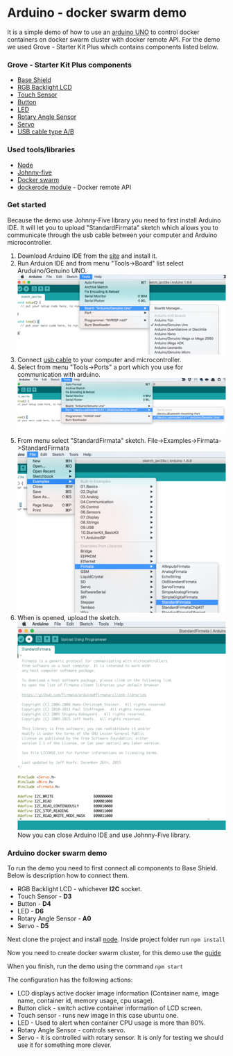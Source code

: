 # Arduino - docker swarm demo #

It is a simple demo of how to use an [arduino UNO](https://www.arduino.cc/en/Main/ArduinoBoardUno) to control docker containers on docker swarm cluster with docker remote API. For the demo we used Grove - Starter Kit Plus which contains components listed below.

### Grove - Starter Kit Plus components ###

* [Base Shield](http://www.seeedstudio.com/wiki/GROVE_-_Starter_Kit_v1.1b#Grove_Base_Board)
* [RGB Backlight LCD](http://www.seeedstudio.com/wiki/Grove_-_LCD_RGB_Backlight)
* [Touch Sensor](http://www.seeedstudio.com/wiki/Grove_-_Touch_Sensor)
* [Button](http://www.seeedstudio.com/wiki/GROVE_-_Starter_Kit_v1.1b#Grove_-_Button)
* [LED](http://www.seeedstudio.com/wiki/GROVE_-_Starter_Kit_v1.1b#Grove_-_LED)
* [Rotary Angle Sensor](http://www.seeedstudio.com/wiki/GROVE_-_Starter_Kit_v1.1b#Grove_-_Rotary_Angle_Sensor)
* [Servo](http://www.seeedstudio.com/wiki/Grove_-_Servo)
* [USB cable type A/B](https://store.arduino.cc/product/M000006)

### Used tools/libraries ###

* [Node](https://nodejs.org/en/)
* [Johnny-five](https://github.com/rwaldron/johnny-five)
* [Docker swarm](https://docs.docker.com/swarm/install-w-machine/)
* [dockerode module](https://github.com/apocas/dockerode) - Docker remote API


### Get started ###

Because the demo use Johnny-Five library you need to first install Arduino IDE. It will let you to upload "StandardFirmata" sketch which allows you to communicate through the usb cable between your computer and Arduino microcontroller.

1. Download Arduino IDE from the [site](https://www.arduino.cc/en/Main/Software) and install it.
2. Run Arduion IDE and from menu "Tools->Board" list select Aruduino/Genuino UNO.
![menu_board](docs/menu_board.png)
3. Connect [usb cable](https://store.arduino.cc/product/M000006) to your computer and microcontroller.
4. Select from menu "Tools->Ports" a port which you use for communication with arduino.
![menu_ports](docs/menu_ports.png)
5. From menu select "StandardFirmata" sketch. File->Examples->Firmata->StandardFirmata
![menu_standardfirmata](docs/menu_standardfirmata.png)
6. When is opened, upload the sketch.
![menu_upload](docs/menu_upload.png)
Now you can close Arduino IDE and use Johnny-Five library.

### Arduino docker swarm demo ###

To run the demo you need to first connect all components to Base Shield. Below is description how to connect them.

* RGB Backlight LCD - whichever **I2C** socket.
* Touch Sensor - **D3**
* Button - **D4**
* LED - **D6**
* Rotary Angle Sensor - **A0**
* Servo - **D5**

Next clone the project and install [node](https://nodejs.org/en/).
Inside project folder run ```npm install```

Now you need to create docker swarm cluster, for this demo use the [guide](https://docs.docker.com/swarm/install-w-machine/)

When you finish, run the demo using the command ```npm start```

The configuration has the following actions:

* LCD displays active docker image information (Container name, image name, container id, memory usage, cpu usage).
* Button click - switch active container information of LCD screen.
* Touch sensor - runs new image in this case ubuntu one.
* LED - Used to alert when container CPU usage is more than 80%.
* Rotary Angle Sensor - controls servo.
* Servo - it is controlled with rotary sensor. It is only for testing we should use it for something more clever.
